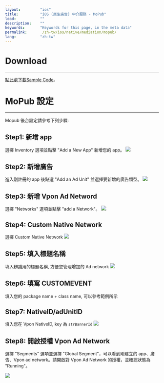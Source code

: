 ```yaml
---
layout:         "ios"
title:          "iOS (原生廣告) 中介服務 - MoPub"
lead:           ""
description:    ""
keywords:       "Keywords for this page, in the meta data"
permalink:       /zh-tw/ios/native/mediation/mopub/
lang:           "zh-tw"
---
```

# Download
---
[點此處下載Sample Code]。

# MoPub 設定
---
Mopub 後台設定請參考下列步驟:

## Step1: 新增 app
選擇 Inventory 選項並點擊 "Add a New App" 新增您的 app。
![][6]

## Step2: 新增廣告
進入剛註冊的 app 後點選 "Add an Ad Unit" 並選擇要新增的廣告類型。
![][10]

## Step3: 新增 Vpon Ad Netword
選擇 "Networks" 選項並點擊 "add a Network"。
![][1]

## Step4: Custom Native Network
選擇 Custom Native Network
![][2]

## Step5: 填入標題名稱
填入辨識用的標題名稱, 方便您管理增加的 Ad network
![][3]

## Step6: 填寫 CUSTOMEVENT
填入您的 package name + class name, 可以參考範例所示

## Step7: NativeID/adUnitID
填入您在 Vpon NativeID, key 為 `strBannerId`
![][11]

## Step8: 開啟授權 Vpon Ad Network
選擇 "Segments" 選項並選擇 "Global Segment"，可以看到剛建立的 app、廣告、Vpon ad network。請開啟對 Vpon Ad Network 的授權，並確認狀態為 "Running"。

![][12]


  [1]: {{site.imgurl}}/Mopub_001.png
  [2]: {{site.imgurl}}/Mopub_002.png
  [3]: {{site.imgurl}}/Mopub_003.png
  [4]: {{site.imgurl}}/Mopub_004-a.png
  [5]: {{site.imgurl}}/Mopub_005.png
  [6]: {{site.imgurl}}/Mopub_006.png
  [10]: {{site.imgurl}}/Mopub_010.png
  [11]: {{site.imgurl}}/Mopub_011.png
  [12]: {{site.imgurl}}/Mopub_012.png
  [點此處下載Sample Code]: {{site.dnldurl}}/sample-code/iOSMoPubNativeMediationSample.zip
